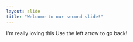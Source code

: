 ```yaml
---
layout: slide
title: "Welcome to our second slide!"
---
```

I'm really loving this
Use the left arrow to go back!
